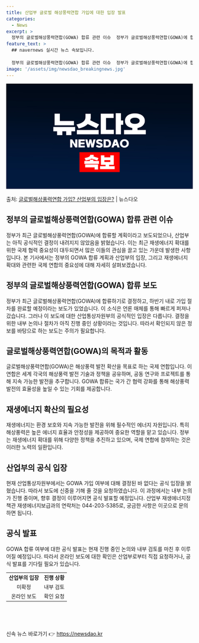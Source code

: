 ```yaml
---
title: 산업부 글로벌 해상풍력연합 가입에 대한 입장 발표
categories:
  - News
excerpt: >
  정부의 글로벌해상풍력연합(GOWA) 합류 관련 이슈  정부가 글로벌해상풍력연합(GOWA)에 합류할 계획이라고…
feature_text: >
  ## navernews 실시간 뉴스 속보입니다.

  정부의 글로벌해상풍력연합(GOWA) 합류 관련 이슈  정부가 글로벌해상풍력연합(GOWA)에 합류할 계획이라고…
image: '/assets/img/newsdao_breakingnews.jpg'
---
```


![뉴스다오 속보](/assets/img/newsdao_breakingnews.jpg)

<p>출처: <a href="https://newsdao.kr/4668" rel="dofollow">글로벌해상풍력연합 가입? 산업부의 입장은?</a> | 뉴스다오</p>

<h2 data-ke-size="size26">정부의 글로벌해상풍력연합(GOWA) 합류 관련 이슈</h2>
<p data-ke-size="size16">정부가 최근 글로벌해상풍력연합(GOWA)에 합류할 계획이라고 보도되었으나, 산업부는 아직 공식적인 결정이 내려지지 않았음을 밝혔습니다. 이는 최근 재생에너지 확대를 위한 국제 협력 중요성이 대두되면서 많은 이들의 관심을 끌고 있는 가운데 발생한 사항입니다. 본 기사에서는 정부의 GOWA 합류 계획과 산업부의 입장, 그리고 재생에너지 확대와 관련한 국제 연합의 중요성에 대해 자세히 살펴보겠습니다.</p>

<h2 data-ke-size="size26">정부의 글로벌해상풍력연합(GOWA) 합류 보도</h2>
<p data-ke-size="size16">정부가 최근 글로벌해상풍력연합(GOWA)에 합류하기로 결정하고, 하반기 내로 가입 절차를 완료할 예정이라는 보도가 있었습니다. 이 소식은 언론 매체를 통해 빠르게 퍼져나갔습니다. 그러나 이 보도에 대한 산업통상자원부의 공식적인 입장은 다릅니다. 결정을 위한 내부 논의나 절차가 아직 진행 중인 상황이라는 것입니다. 따라서 확인되지 않은 정보를 바탕으로 하는 보도는 주의가 필요합니다.</p>

<h2 data-ke-size="size26">글로벌해상풍력연합(GOWA)의 목적과 활동</h2>
<p data-ke-size="size16">글로벌해상풍력연합(GOWA)은 해상풍력 발전 확산을 목표로 하는 국제 연합입니다. 이 연합은 세계 각국의 해상풍력 발전 기술과 정책을 공유하며, 공동 연구와 프로젝트를 통해 지속 가능한 발전을 추구합니다. GOWA 합류는 국가 간 협력 강화를 통해 해상풍력 발전의 효율성을 높일 수 있는 기회를 제공합니다.</p>

<h2 data-ke-size="size26">재생에너지 확산의 필요성</h2>
<p data-ke-size="size16">재생에너지는 환경 보호와 지속 가능한 발전을 위해 필수적인 에너지 자원입니다. 특히 해상풍력은 높은 에너지 효율과 안정성을 제공하여 중요한 역할을 맡고 있습니다. 정부는 재생에너지 확대를 위해 다양한 정책을 추진하고 있으며, 국제 연합에 참여하는 것은 이러한 노력의 일환입니다.</p>

<h2 data-ke-size="size26">산업부의 공식 입장</h2>
<p data-ke-size="size16">현재 산업통상자원부에서는 GOWA 가입 여부에 대해 결정된 바 없다는 공식 입장을 밝혔습니다. 따라서 보도에 신중을 기해 줄 것을 요청하였습니다. 이 과정에서는 내부 논의가 진행 중이며, 향후 결정이 이루어지면 공식 발표할 예정입니다. 산업부 재생에너지정책관 재생에너지보급과의 연락처는 044-203-5385로, 궁금한 사항은 이곳으로 문의하면 됩니다.</p>

<h2 data-ke-size="size26">공식 발표</h2>
<p data-ke-size="size16">GOWA 합류 여부에 대한 공식 발표는 현재 진행 중인 논의와 내부 검토를 마친 후 이루어질 예정입니다. 따라서 온라인 보도에 대한 확인은 산업부로부터 직접 요청하거나, 공식 발표를 기다릴 필요가 있습니다.</p>

<table>
	<tr>
		<td style="text-align: center; height: 17px;"><b>산업부의 입장</b></td>
		<td style="text-align: center; height: 17px;"><b>진행 상황</b></td>
	</tr>
	<tr>
		<td style="text-align: center;">미확정</td>
		<td style="text-align: center;">내부 검토</td>
	</tr>
	<tr>
		<td style="text-align: center;">온라인 보도</td>
		<td style="text-align: center;">확인 요청</td>
	</tr>
</table>

<p data-ke-size="size16">&nbsp;</p>
<p data-ke-size="size16">&nbsp;</p> 

신속 뉴스 바로가기 👉 <a href="https://newsdao.kr" rel="dofollow">https://newsdao.kr</a>


